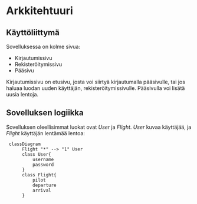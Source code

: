 # Arkkitehtuuri

## Käyttöliittymä

Sovelluksessa on kolme sivua:

 - Kirjautumissivu
 - Rekisteröitymissivu
 - Pääsivu

Kirjautumissivu on etusivu, josta voi siirtyä kirjautumalla pääsivulle, tai jos haluaa luodan uuden käyttäjän, rekisteröitymissivulle. Pääsivulla voi lisätä uusia lentoja.

## Sovelluksen logiikka

Sovelluksen oleellisimmat luokat ovat *User* ja *Flight*. *User* kuvaa käyttäjää, ja *Flight* käyttäjän lentämää lentoa:

```mermaid
 classDiagram
      Flight "*" --> "1" User
      class User{
          username
          password
      }
      class Flight{
          pilot
          departure
          arrival
      }
```
